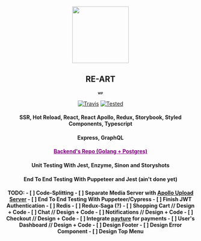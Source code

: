 <h1 align="center">
    <a href="http://re-art.store">
      <img src="https://i.imgur.com/CTIVNUr.png" width="150" height="150"/>
    </a>
    <h2 align="center">RE-ART</p>
    <h2 align="center" style="font-size: 0.5em">WIP</p>
</h1>

<p align="center">
    <a href="https://travis-ci.org/slyshadow/RE-ART"><img src="https://travis-ci.org/slyshadow/RE-ART.svg?branch=master" alt=Travis CI Build Status></a>
    <a href="https://github.com/facebook/jest"><img src="https://jestjs.io/img/jest-badge.svg" alt=Tested with Jest></a>
</p>

<h4 align="center">SSR, Hot Reload, React, React Apollo, Redux, Storybook, Styled Components, Typescript</h3>
<h4 align="center">Express, GraphQL</h3>
<h4 align="center">
    <a href="https://github.com/slyshadow/RE-ART-BACKEND" style="color:purple">
        Backend's Repo (Golang + Postgres) 
    </a>
</h4>
<h4 align="center">Unit Testing With Jest, Enzyme, Sinon and Storyshots</h4>
<h4 align="center">End To End Testing With Puppeteer and Jest (ain't done yet)</h4>

<h4 align="center">TODO:
- [ ] Code-Splitting
- [ ] Separate Media Server with <a href="https://github.com/jaydenseric/apollo-upload-server">Apollo Upload Server</a>
- [ ] End To End Testing With Puppeteer/Cypress
- [ ] Finish JWT Authentication
- [ ] Redis
- [ ] Redux-Saga (?)
- [ ] Shopping Cart // Design + Code
- [ ] Chat // Design + Code
- [ ] Notifications // Design + Code
- [ ] Checkout // Design + Code
- [ ] Integrate <a href="https://payture.com">payture</a> for payments
- [ ] User's Dashboard // Design + Code
- [ ] Design Footer
- [ ] Design Error Component
- [ ] Design Top Menu
</h4>
